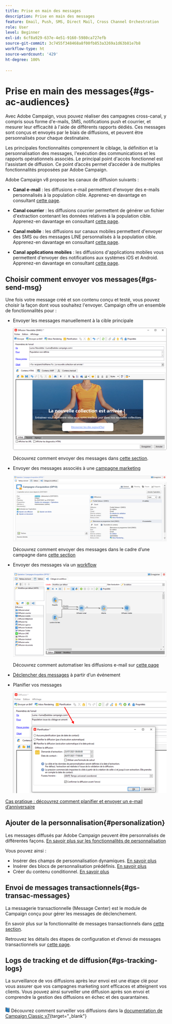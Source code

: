```yaml
---
title: Prise en main des messages
description: Prise en main des messages
feature: Email, Push, SMS, Direct Mail, Cross Channel Orchestration
role: User
level: Beginner
exl-id: 6cf8a929-637e-4e51-9160-5980ca727efb
source-git-commit: 3c7455f348468a8f00fb853a3269a1d63b81e7b8
workflow-type: ht
source-wordcount: '429'
ht-degree: 100%

---
```


# Prise en main des messages{#gs-ac-audiences}

Avec Adobe Campaign, vous pouvez réaliser des campagnes cross-canal, y compris sous forme d&#39;e-mails, SMS, notifications push et courrier, et mesurer leur efficacité à l&#39;aide de différents rapports dédiés. Ces messages sont conçus et envoyés par le biais de diffusions, et peuvent être personnalisés pour chaque destinataire.

Les principales fonctionnalités comprennent le ciblage, la définition et la personnalisation des messages, l&#39;exécution des communications et les rapports opérationnels associés. Le principal point d&#39;accès fonctionnel est l&#39;assistant de diffusion. Ce point d’accès permet d’accéder à de multiples fonctionnalités proposées par Adobe Campaign.

Adobe Campaign v8 propose les canaux de diffusion suivants :

* **Canal e-mail** : les diffusions e-mail permettent d&#39;envoyer des e-mails personnalisés à la population cible. Apprenez-en davantage en consultant [cette page](../send/email.md).

* **Canal courrier** : les diffusions courrier permettent de générer un fichier d&#39;extraction contenant les données relatives à la population cible.  Apprenez-en davantage en consultant [cette page](../send/direct-mail.md).

* **Canal mobile** : les diffusions sur canaux mobiles permettent d&#39;envoyer des SMS ou des messages LINE personnalisés à la population cible.  Apprenez-en davantage en consultant [cette page](../send/sms.md).

* **Canal applications mobiles** : les diffusions d&#39;applications mobiles vous permettent d&#39;envoyer des notifications aux systèmes iOS et Android.  Apprenez-en davantage en consultant [cette page](../send/push.md).

<!--
* **LINE channel**: LINE deliveries let you send messages on LINE, an instant messaging application available on all smartphones. Learn more in [this page](../send/line.md)
-->

## Choisir comment envoyer vos messages{#gs-send-msg}

Une fois votre message créé et son contenu conçu et testé, vous pouvez choisir la façon dont vous souhaitez l&#39;envoyer. Campaign offre un ensemble de fonctionnalités pour :

* Envoyer les messages manuellement à la cible principale

   ![](assets/send-email.png)

   Découvrez comment envoyer des messages dans [cette section](../send/send.md).

* Envoyer des messages associés à une [campagne marketing](campaigns.md)

   ![](assets/deliveries-in-a-campaign.png)

   Découvrez comment envoyer des messages dans le cadre d’une campagne dans [cette section](https://experienceleague.adobe.com/docs/campaign/automation/campaign-orchestration/marketing-campaign-deliveries.html?lang=fr)

* Envoyer des messages via un [workflow](../config/workflows.md)

   ![](assets/send-in-a-wf.png)

   Découvrez comment automatiser les diffusions e-mail sur [cette page](../../automation/workflow/delivery.md)

* [Déclencher des messages](../send/transactional.md) à partir d’un événement

* Planifier vos messages

   ![](assets/schedule-send.png)

[Cas pratique : découvrez comment planifier et envoyer un e-mail d’anniversaire](../../automation/workflow/send-a-birthday-email.md)


## Ajouter de la personnalisation{#personalization}

Les messages diffusés par Adobe Campaign peuvent être personnalisés de différentes façons. [En savoir plus sur les fonctionnalités de personnalisation](../send/personalize.md)

Vous pouvez ainsi :

* Insérer des champs de personnalisation dynamiques. [En savoir plus](../send/personalization-fields.md)
* Insérer des blocs de personnalisation prédéfinis. [En savoir plus](../send/personalization-blocks.md)
* Créer du contenu conditionnel. [En savoir plus](../send/conditions.md)

## Envoi de messages transactionnels{#gs-transac-messages}

La messagerie transactionnelle (Message Center) est le module de Campaign conçu pour gérer les messages de déclenchement.

En savoir plus sur la fonctionnalité de messages transactionnels dans [cette section](../architecture/architecture.md#transac-msg-archi).

Retrouvez les détails des étapes de configuration et d’envoi de messages transactionnels sur [cette page](../send/transactional.md).


## Logs de tracking et de diffusion{#gs-tracking-logs}

La surveillance de vos diffusions après leur envoi est une étape clé pour vous assurer que vos campagnes marketing sont efficaces et atteignent vos clients. Vous pouvez ainsi surveiller une diffusion après son envoi et comprendre la gestion des diffusions en échec et des quarantaines.

![](../assets/do-not-localize/book.png) Découvrez comment surveiller vos diffusions dans la [documentation de Campaign Classic v7](https://experienceleague.adobe.com/docs/campaign-classic/using/sending-messages/monitoring-deliveries/about-delivery-monitoring.html?lang=fr#sending-messages){target="_blank"}

